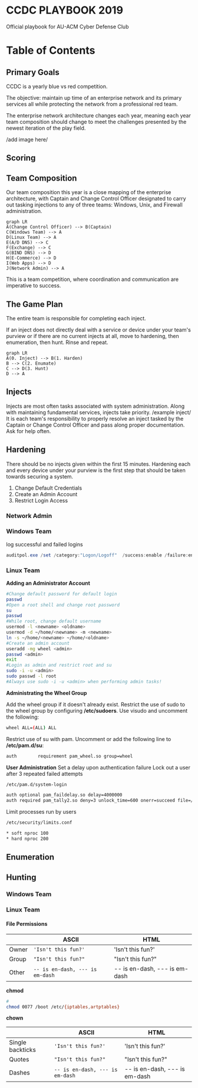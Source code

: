 
# CCDC PLAYBOOK 2019

Official playbook for AU-ACM Cyber Defense Club 


# Table of Contents

## Primary Goals
CCDC is a yearly blue vs red competition.

The objective: maintain up time of an enterprise network and its primary services all while protecting the network from a professional red team.  

The enterprise network architecture changes each year,
meaning each year team composition should change to meet the challenges presented by the newest iteration of the play field.

/add image here/

## Scoring

## Team Composition
Our team composition this year is a close mapping of the enterprise architecture, with Captain and Change Control Officer designated to carry out tasking injections to any of three teams: Windows, Unix, and Firewall administration.
 
 ```mermaid
graph LR
A(Change Control Officer) --> B(Captain)
C(Windows Team) --> A
D(Linux Team) --> A
E(A/D DNS) --> C
F(Exchange) --> C
G(BIND DNS) --> D
H(E-Commerce) --> D
I(Web Apps) --> D
J(Network Admin) --> A
```

This is a team competition, where coordination and communication are imperative to success.

## The Game Plan
The entire team is responsible for completing each inject. 

If an inject does not directly deal with a service or device under your team's purview or if there are no current injects at all, move to hardening, then enumeration, then hunt. Rinse and repeat.
 
 ```mermaid
graph LR
A(0. Inject) --> B(1. Harden)
B --> C(2. Enumate)
C --> D(3. Hunt)
D --> A
```



## Injects

Injects are most often tasks associated with system administration.
Along with maintaining fundamental services, injects take priority.
/example inject/
It is each team's responsibility to properly resolve an inject tasked by the Captain or Change Control Officer and pass along proper documentation. Ask for help often.

## Hardening
There should be no injects given within the first 15 minutes. 
Hardening each and every device under your purview is the first step that should be taken towards securing a system.  
 
1. Change Default Credentials
2. Create an Admin Account
4. Restrict Login Access  

### Network Admin 

### Windows Team
log successful and failed logins
```powershell
auditpol.exe /set /category:"Logon/Logoff"  /success:enable /failure:enable | out-null
```

### Linux Team
**Adding an Administrator Account**
```bash
#Change default password for default login
passwd 
#Open a root shell and change root password
su 
passwd
#While root, change default username
usermod -l <newname> <oldname>
usermod -d ~/home/<newname> -m <newname>
ln -s ~/home/<newname> ~/home/<oldname>
#Create an admin account
useradd -mg wheel <admin>
passwd <admin> 
exit
#Login as admin and restrict root and su
sudo -i -u <admin>
sudo passwd -l root
#Always use sudo -i -u <admin> when performing admin tasks!
```
**Administrating the Wheel Group**

Add the wheel group if it doesn't already exist. 
Restrict the use of sudo to the wheel group by configuring **/etc/sudoers**. Use visudo and uncomment the following: 
```bash
wheel ALL=(ALL) ALL  
```
Restrict use of su with pam. 
Uncomment or add the following line to **/etc/pam.d/su**:
```bash
auth		requirement	pam_wheel.so group=wheel
```
**User Administration**
Set a delay upon authentication failure
Lock out a user after 3 repeated failed attempts
```bash
/etc/pam.d/system-login

auth optional pam_faildelay.so delay=4000000
auth required pam_tally2.so deny=3 unlock_time=600 onerr=succeed file=/var/log/tallylog
```
Limit processes run by users
```bash
/etc/security/limits.conf

* soft nproc 100
* hard nproc 200
```



	

## Enumeration


## Hunting

### Windows Team


### Linux Team

#### File Permissions

|              |ASCII                          |HTML                         |
|----------------|-------------------------------|-----------------------------|
|Owner|`'Isn't this fun?'`            |'Isn't this fun?'            |
|Group          |`"Isn't this fun?"`            |"Isn't this fun?"            |
|Other          |`-- is en-dash, --- is em-dash`|-- is en-dash, --- is em-dash|
**chmod**
```bash
#
chmod 0077 /boot /etc/{iptables,artptables}
```

**chown**


|                |ASCII                          |HTML                         |
|----------------|-------------------------------|-----------------------------|
|Single backticks|`'Isn't this fun?'`            |'Isn't this fun?'            |
|Quotes          |`"Isn't this fun?"`            |"Isn't this fun?"            |
|Dashes          |`-- is en-dash, --- is em-dash`|-- is en-dash, --- is em-dash|
<!--stackedit_data:
eyJoaXN0b3J5IjpbLTQ1MDY3ODcyNCwyMjA0NjQ2MjksMTQ5Mz
gwMTg2OCwxNzQ2MTMxMzJdfQ==
-->